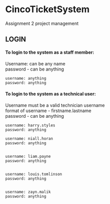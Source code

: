 # CincoTicketSystem

Assignment 2 project management

## LOGIN

#### To login to the system as a staff member:

Username: can be any name
<br>
password - can be anything
```
username: anything
password: anything
```

#### To login to the system as a technical user: 

Username must be a valid technician username
<br>
format of username - firstname.lastname
<br>
password - can be anything
```
username: harry.styles
password: anything

username: niall.horan
password: anything


username: liam.payne
password: anything


username: louis.tomlinson
password: anything


username: zayn.malik
password: anything
```
